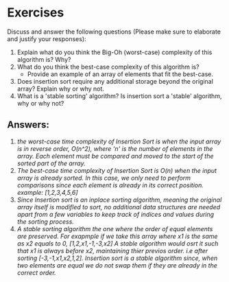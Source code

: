 # Exercises

Discuss and answer the following questions (Please make sure to elaborate and justify your responses):

1. Explain what do you think the Big-Oh (worst-case) complexity of this algorithm is? Why?
2. What do you think the best-case complexity of this algorithm is?
   - Provide an example of an array of elements that fit the best-case.
3. Does insertion sort require any additional storage beyond the original array? Explain why or why not.
4. What is a 'stable sorting' algorithm? Is insertion sort a 'stable' algorithm, why or why not?

## Answers:

1. *the worst-case time complexity of Insertion Sort is when the input array is in reverse order, O(n^2), where 'n' is the number of elements in the array. Each element must be compared and moved to the start of the sorted part of the array.*
2. *The best-case time complexity of Insertion Sort is O(n) when the input array is already sorted. In this case, we only need to perform comparisons since each element is already in its correct position. example: [1,2,3,4,5,6]*
3. *Since Insertion sort is an inplace sorting algorithm, meaning the original array itself is modifled to sort, no additional data structures are needed apart from a few variables to keep track of indices and values during the sorting process.*
4. *A stable sorting algorithm the one where the order of equal elements are preserved. For exapmple if we take this array where x1 is the same as x2 equals to 0,
[1,2,x1,-1,-3,x2]
A stable algorithm would osrt it such that x1 is always before x2, maintaining thier previos order. i.e after sorting
[-3,-1,x1,x2,1,2].
Insertion sort is a stable algorithm since, when two elements are equal we do not swap them if they are already in the correct order.*
